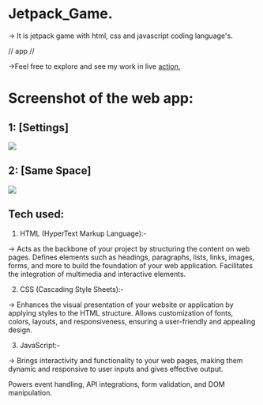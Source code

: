 # Jetpack_Game.

-> It is jetpack game with html, css and javascript coding language's.


// app //


->Feel free to explore and see my work in live <a href='https://super-gta-adventure.vercel.app/'>action.</a>



# Screenshot of the web app:

## 1: [Settings]
<img src="https://utfs.io/f/mJvRnIkXEid5iun7zJgotJEDuSHdcl0XM94hkUnz2sWZQfVg"/>

## 2: [Same Space]
<img src="https://utfs.io/f/mJvRnIkXEid5K0ZVQafFybz6lwTPv4jp0I8ZhrQC1cn75UoR"/>

## Tech used:

1. HTML (HyperText Markup Language):-

-> Acts as the backbone of your project by structuring the content on web pages.
Defines elements such as headings, paragraphs, lists, links, images, forms, and more to build the foundation of your web application.
Facilitates the integration of multimedia and interactive elements.

2. CSS (Cascading Style Sheets):-

-> Enhances the visual presentation of your website or application by applying styles to the HTML structure.
Allows customization of fonts, colors, layouts, and responsiveness, ensuring a user-friendly and appealing design.

3. JavaScript:-

-> Brings interactivity and functionality to your web pages, making them dynamic and responsive to user inputs and gives effective output. 

  Powers event handling, API integrations, form validation, and DOM manipulation. 
